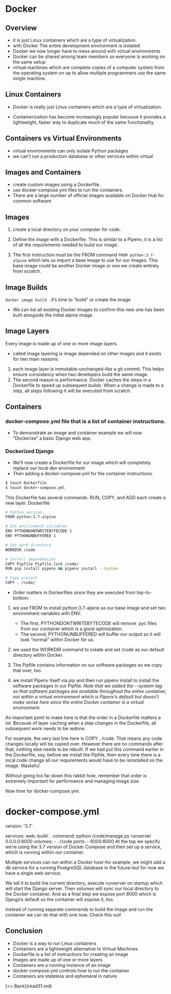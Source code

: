 # Docker
## Overview 
* it is just Linux containers which are a type of virtualization.
* with Docker The entire development environment is isolated 
* Docker we now longer have to mess around with virtual environments
* Docker can be shared among team members so everyone is working on the same setup
* virtual machines which are complete copies of a computer system from the operating system on up to allow multiple programmers use the same single machine. 

## Linux Containers
* Docker is really just Linux containers which are a type of virtualization. 

* Containerization has become increasingly popular becouse it provides a lightweight, faster way to duplicate much of the same functionality.

## Containers vs Virtual Environments

* virtual environments can only isolate Python packages
* we can’t run a production database or other services within virtual

## Images and Containers

* create custom images using a Dockerfile.
* use docker-compose.yml files to run the containers.
* There are a large number of official images available on Docker Hub for common software 

## Images

1. create a local directory on your computer for code. 

2. Define the image with a Dockerfile. This is similar to a Pipenv, it is a list of all the requirements needed to build our image.

3. The first instruction must be the FROM command ```FROM python:3.7-alpine``` which lets us import a base image to use for our images. This base image could be another Docker image or one we create entirely from scratch.

## Image Builds
``` docker image build . ```it’s time to “build” or create the image 

* We can list all existing Docker images to confirm this new one has been built alongside the initial alpine image.

## Image Layers
Every image is made up of one or more image layers.

* called image layering is image depended on other images and it exists for two main reasons:
1. each image layer is immutable–unchanged–like a git commit. This helps ensure consistency when two developers build the same image. 
2. The second reason is performance. Docker caches the steps in a Dockerfile to speed up subsequent builds. When a change is made to a step, all steps following it will be executed from scratch.

## Containers
### docker-compose.yml file that is a list of container instructions.

* To demonstrate an image and container example we will now “Dockerize” a basic Django web app.

### Dockerized Django
* We’ll now create a Dockerfile for our image which will completely replace our local dev environment
* Then adding a docker-compose.yml for the container instructions. 
``` bash
$ touch Dockerfile
$ touch docker-compose.yml
```
This Dockerfile has several commands. RUN, COPY, and ADD each create a new layer.
 Dockerfile
``` bash
# Python version
FROM python:3.7-alpine

# Set environment variables
ENV PYTHONDONTWRITEBYTECODE 1
ENV PYTHONUNBUFFERED 1

# Set work directory
WORKDIR /code

# Install dependencies
COPY Pipfile Pipfile.lock /code/
RUN pip install pipenv && pipenv install --system

# Copy project
COPY . /code/
```
* Order matters in Dockerfiles since they are executed from top-to-bottom.
 
1. we use FROM to install python:3.7-alpine as our base image and set two environment variables with ENV. 
    - The first, PYTHONDONTWRITEBYTECODE will remove .pyc files from our container which is a good optimization. 
    - The second, PYTHONUNBUFFERED will buffer our output so it will look “normal” within Docker for us.

2.  we used the WORKDIR command to create and set /code as our default directory within Docker. 

3. The Pipfile contains information on our software packages so we copy that over, too.

4.  we install Pipenv itself via pip and then run pipenv install to install the software packages in our Pipfile. *Note that we added the --system tag so that software packages are available throughout the entire container, not within a virtual environment which is Pipenv’s default but doesn’t make sense here since the entire Docker container is a virtual environment.*


An important point to make here is that the order in a Dockerfile matters a lot. Because of layer caching when a step changes in the Dockerfile, all subsequent work needs to be redone.

For example, the very last line here is COPY . /code. That means any code changes locally will be copied over. However there are no commands after that; nothing else needs to be rebuilt. If we had put this command earlier in the Dockerfile, say, before we install the Pipfile, then every time there is a local code change all our requirements would have to be reinstalled on the image. Wasteful.

Without going too far down this rabbit hole, remember that order is extremely important for performance and managing image size.

Now time for docker-compose.yml.

# docker-compose.yml
version: '3.7'

services:
  web:
    build: .
    command: python /code/manage.py runserver 0.0.0.0:8000
    volumes:
      - .:/code
    ports:
      - 8000:8000
At the top we specify we’re using the 3.7 version of Docker Compose and then set up a service, which is running within our container.

Multiple services can run within a Docker host–for example, we might add a db service for a running PostgreSQL database in the future–but for now we have a single web service.

We tell it to build the current directory, execute runserver on startup which will start the Django server. Then volumes will sync our local directory to the Docker container. And as a final step we expose port 8000 which is Django’s default so the container will expose it, too.

Instead of running separate commands to build the image and run the container we can do that with one now. Check this out!


## Conclusion

* Docker is a way to run Linux containers
* Containers are a lightweight alternative to Virtual Machines
* Dockerfile is a list of instructions for creating an image
* Images are made up of one or more layers
* Containers are a running instance of an image
* docker-compose.yml controls how to run the container
* Containers are stateless and ephemeral in nature. 

[<= Back}(read31.md)
